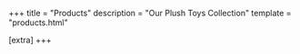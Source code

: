 +++
title = "Products"
description = "Our Plush Toys Collection"
template = "products.html"

[extra]
+++